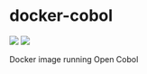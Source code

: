 # docker-cobol

[![](https://images.microbadger.com/badges/image/gregcoleman/docker-cobol.svg)](http://microbadger.com/images/gregcoleman/docker-cobol "")
[![](https://images.microbadger.com/badges/version/gregcoleman/docker-cobol.svg)](http://microbadger.com/images/gregcoleman/docker-cobol "")

Docker image running Open Cobol
